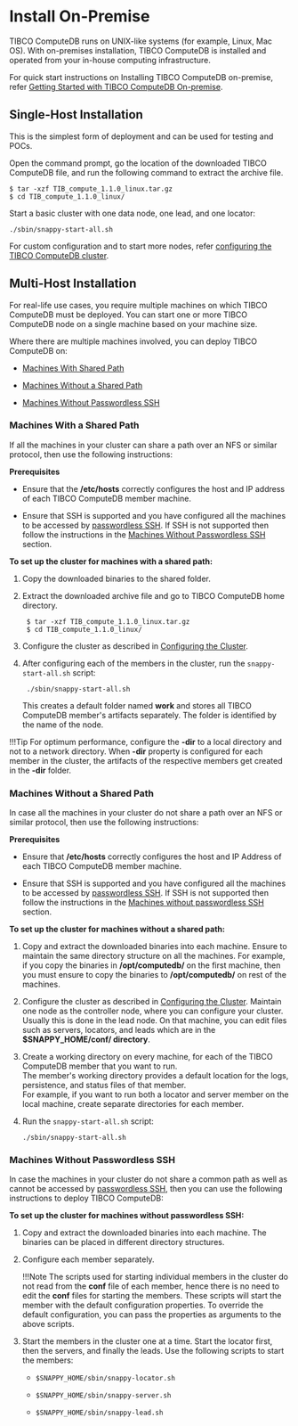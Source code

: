 <a id="install-on-premise"></a>
# Install On-Premise

TIBCO ComputeDB runs on UNIX-like systems (for example, Linux, Mac OS). With on-premises installation, TIBCO ComputeDB is installed and operated from your in-house computing infrastructure.

For quick start instructions on Installing TIBCO ComputeDB on-premise, refer [Getting Started with TIBCO ComputeDB On-premise](/quickstart/getting_started_by_installing_snappydata_on-premise.md). 

<a id="singlehost"></a>
## Single-Host Installation

This is the simplest form of deployment and can be used for testing and POCs.

Open the command prompt, go the location of the downloaded TIBCO ComputeDB file, and run the following command to extract the archive file.

```pre
$ tar -xzf TIB_compute_1.1.0_linux.tar.gz
$ cd TIB_compute_1.1.0_linux/
```

Start a basic cluster with one data node, one lead, and one locator:

```pre
./sbin/snappy-start-all.sh
```

For custom configuration and to start more nodes, refer [configuring the TIBCO ComputeDB cluster](../configuring_cluster/configuring_cluster.md).

<a id="multihost"></a>
## Multi-Host Installation

For real-life use cases, you require multiple machines on which TIBCO ComputeDB must be deployed. You can start one or more TIBCO ComputeDB node on a single machine based on your machine size.

Where there are multiple machines involved, you can deploy TIBCO ComputeDB on:

*	[Machines With Shared Path](#sharedpath)

*	[Machines Without a Shared Path](#machine-shared-path)

*	[Machines Without Passwordless SSH](#without_passwordless)

<a id="sharedpath"></a>
### Machines With a Shared Path
If all the machines in your cluster can share a path over an NFS or similar protocol, then use the following instructions:

**Prerequisites**

* Ensure that the **/etc/hosts** correctly configures the host and IP address of each TIBCO ComputeDB member machine.

* Ensure that SSH is supported and you have configured all the machines to be accessed by [passwordless SSH](../reference/misc/passwordless_ssh.md). If SSH is not supported then follow the instructions in the [Machines Without Passwordless SSH](#without_passwordless) section.

**To set up the cluster for machines with a shared path:**

1. Copy the downloaded binaries to the shared folder.

2. Extract the downloaded archive file and go to TIBCO ComputeDB home directory.

		$ tar -xzf TIB_compute_1.1.0_linux.tar.gz
		$ cd TIB_compute_1.1.0_linux/

3. Configure the cluster as described in [Configuring the Cluster](../configuring_cluster/configuring_cluster.md).

4. After configuring each of the members in the cluster, run the `snappy-start-all.sh` script:

		./sbin/snappy-start-all.sh

	This creates a default folder named **work** and stores all TIBCO ComputeDB member's artifacts separately. The folder is identified by the name of the node.

!!!Tip
	For optimum performance, configure the **-dir** to a local directory and not to a network directory. When **-dir** property is configured for each member in the cluster, the artifacts of the respective members get created in the  **-dir** folder.

<a id="machine-shared-path"></a>
### Machines Without a Shared Path

In case all the machines in your cluster do not share a path over an NFS or similar protocol, then use the following instructions:

**Prerequisites**

*	Ensure that **/etc/hosts** correctly configures the host and IP Address of each TIBCO ComputeDB member machine.

*	Ensure that SSH is supported and you have configured all the machines to be accessed by [passwordless SSH](../reference/misc/passwordless_ssh.md). If SSH is not supported then follow the instructions in the [Machines without passwordless SSH](#without_passwordless) section.

**To set up the cluster for machines without a shared path:**

1.	Copy and extract the downloaded binaries into each machine.	Ensure to maintain the same directory structure on all the machines. For example, if you copy the binaries in **/opt/computedb/** on the first machine, then you must ensure to copy the binaries to **/opt/computedb/** on rest of the machines.

2.	Configure the cluster as described in [Configuring the Cluster](../configuring_cluster/configuring_cluster.md). Maintain one node as the controller node, where you can configure your cluster. Usually this is done in the lead node. On that machine, you can edit files such as servers, locators, and leads which are in the **$SNAPPY_HOME/conf/ directory**.

3.	Create a working directory on every machine, for each of the TIBCO ComputeDB member that you want to run. <br> The member's working directory provides a default location for the logs, persistence, and status files of that member. <br>For example, if you want to run both a locator and server member on the local machine, create separate directories for each member.

4.	Run the `snappy-start-all.sh` script:

		./sbin/snappy-start-all.sh

<a id="without_passwordless"></a>
### Machines Without Passwordless SSH


In case the machines in your cluster do not share a common path as well as cannot be accessed by [passwordless SSH](../reference/misc/passwordless_ssh.md), then you can use the following instructions to deploy TIBCO ComputeDB:

**To set up the cluster for machines without passwordless SSH:**

1.	Copy and extract the downloaded binaries into each machine. The binaries can be placed in different directory structures. 

3.	Configure each member separately.

	!!!Note
			The scripts used for starting individual members in the cluster do not read from the **conf** file of each member, hence there is no need to edit the **conf** files for starting the members. These scripts will start the member with the default configuration properties. To override the default configuration, you can pass the properties as arguments to the above scripts.

5.	Start the members in the cluster one at a time. Start the locator first, then the servers, and finally the leads. Use the following scripts to start the members:

	*	`$SNAPPY_HOME/sbin/snappy-locator.sh`

	*	`$SNAPPY_HOME/sbin/snappy-server.sh`
	
	*	`$SNAPPY_HOME/sbin/snappy-lead.sh`




 




